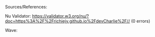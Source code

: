 Sources/References:

Nu Validator:
https://validator.w3.org/nu/?doc=https%3A%2F%2Frichiejy.github.io%2FdevCharlie%2F//    (0 errors) 

Wave:

